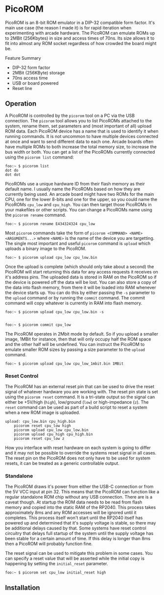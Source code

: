 # PicoROM
PicoROM is an 8-bit ROM emulator in a DIP-32 compatible form factor. It's main use case (the reason I made it) is for rapid iteration when experimenting with arcade hardware. The PicoROM can emulate ROMs up to 2MBit (256Kbytes) in size and access times of 70ns. Its size allows it to fit into almost any ROM socket regardless of how crowded the board might be.

Feature Summary
- DIP-32 form factor
- 2MBit (256KByte) storage
- 70ns access time
- USB or board powered
- Reset line

## Operation
A PicoROM is controlled by the `picorom` tool on a PC via the USB connection. The `picorom` tool allows you to list PicoROMs attached to the system, rename them, set parameters and (most important of all) upload ROM data.
Each PicoROM device has a name that is used to identify it when running commands. It is not uncommon to have multiple devices connected at once and want to send different data to each one. Arcade boards often have multiple ROMs to both increase the total memory size, to increase the bus width or both. You can get a list of the PicoROMs currently connected using the `picorom list` command:

```console
foo:~ $ picorom list
dot do
dot dot
```

PicoROMs use a unique hardware ID from their flash memory as their default name. I usually name the PicoROMs based on how they are currently being used. An arcade board might have two ROMs for the main CPU, one for the lower 8-bits and one for the upper, so you could name the PicoROMs `cpu_low` and `cpu_high`. You can then target those PicoROMs in your makefiles or other scripts. You can change a PicoROMs name using the `picorom rename` command. 

```console
foo:~ $ picorom rename E434324324 cpu_low
```

Most `picorom` commands take the form of `picorom <COMMAND> <NAME> <ARGUMENTS...>` where `<NAME>` is the name of the device you are targetting. The single most important and useful `picorom` command is `upload` which uploads a binary image to the PicoROM.

```console
foo:~ $ picorom upload cpu_low cpu_low.bin
```

Once the upload is complete (which should only take about a second) the PicoROM will start returning this data for any access requests it receives on it's address pins. The uploaded data is stored in RAM on the PicoROM so if the device is powered off the data will be lost. You can also store a copy of the data into flash memory, from there it will be loaded into RAM whenever the device starts up. You can do this by either passing the `-s` parameter to the `upload` command or by running the `commit` command. The commit command will copy whatever is currently in RAM into flash memory.

```console
foo:~ $ picorom upload cpu_low cpu_low.bin -s


foo:~ $ picorom commit cpu_low
```

The PicoROM operates in 2Mbit mode by default. So if you upload a smaller image, 1MBit for instance, then that will only occupy half the ROM space and the other half will be undefined. You can instruct the PicoROM to emulate smaller ROM sizes by passing a size parameter to the `upload` command.

```console
foo:~ $ picorom upload cpu_low cpu_low_1mbit.bin 1MBit
```

### Reset Control
The PicoROM has an external reset pin that can be used to drive the reset signal of whatever hardware you are working with. The reset pin state is set using the `picorom reset` command. It is a tri-state output so the signal can either be +5V/high (`high`), low/ground (`low`) or high-impedance (`z`). The `reset` command can be used as part of a build script to reset a system when a new ROM image is uploaded.

```make
upload: cpu_low.bin cpu_high.bin
    picorom reset cpu_low high
    picorom upload cpu_low cpu_low.bin
    picorom upload cpu_high cpu_high.bin
    picorom reset cpu_low z
```

How you interface with reset hardware on each system is going to differ and it may not be possible to override the systems reset signal in all cases. The reset pin on the PicoROM does not only have to be used for system resets, it can be treated as a generic controllable output.

### Standalone
The PicoROM draws it's power from either the USB-C connection or from the 5V VCC input at pin 32. This means that the PicoROM can function like a regular standalone ROM chip without any USB connection. There are is a caveat though. At startup the ROM data needs to be read from flash memory and copied into the static RAM of the RP2040. This process takes approximately 8ms and any ROM accesses will be ignored until it completes. This process itself won't start until the RP2040 itself has powered up and determined that it's supply voltage is stable, so there may be additional delays caused by that. Some systems have reset control circuitry that delays full startup of the system until the supply voltage has been stable for a certain amount of time. If this delay is longer than 8ms then a PicoROM will probably function fine.

The reset signal can be used to mitigate this problem in some cases. You can specify a reset value that will be asserted while the initial copy is happening by setting the `initial_reset` parameter.

```console
foo:~ $ picorom set cpu_low initial_reset high
```


## Installation

